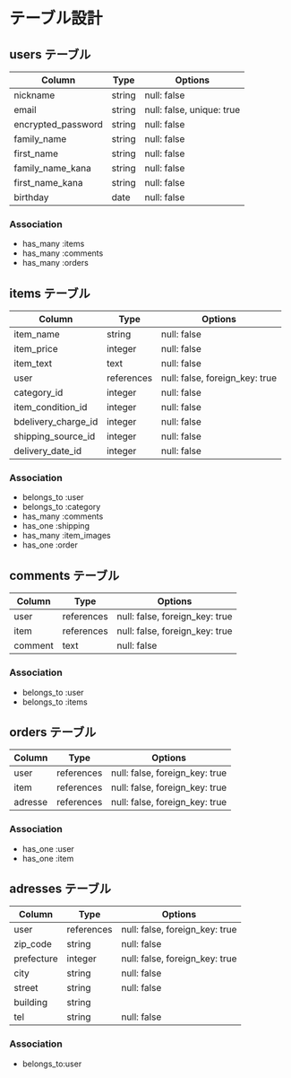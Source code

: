 # テーブル設計

## users テーブル

| Column             | Type    | Options                   |
| ------------------ | ------- | ------------------------- |
| nickname           | string  | null: false               |
| email              | string  | null: false, unique: true |
| encrypted_password | string  | null: false               |
| family_name        | string  | null: false               |
| first_name         | string  | null: false               |
| family_name_kana   | string  | null: false               |
| first_name_kana    | string  | null: false               |
| birthday           | date    | null: false               |

### Association
- has_many :items
- has_many :comments
- has_many :orders


## items テーブル

| Column              | Type       | Options                        |
| ------------------- | ---------- | ------------------------------ |
| item_name           | string     | null: false                    |
| item_price          | integer    | null: false                    |
| item_text           | text       | null: false                    |
| user                | references | null: false, foreign_key: true |
| category_id         | integer    | null: false                    |
| item_condition_id   | integer    | null: false                    |
| bdelivery_charge_id | integer    | null: false                    |
| shipping_source_id  | integer    | null: false                    |
| delivery_date_id    | integer    | null: false                    |

### Association
- belongs_to :user
- belongs_to :category
- has_many :comments
- has_one :shipping
- has_many :item_images
- has_one :order


## comments テーブル

| Column    | Type       | Options                        |
| --------- | ---------- | ------------------------------ |
| user      | references | null: false, foreign_key: true |
| item      | references | null: false, foreign_key: true |
| comment   | text       | null: false                    |

### Association
- belongs_to :user
- belongs_to :items


## orders テーブル

| Column              | Type       | Options                        |
| ------------------- | ---------- | ------------------------------ |
| user                | references | null: false, foreign_key: true |
| item                | references | null: false, foreign_key: true |
| adresse             | references | null: false, foreign_key: true |

### Association
- has_one :user
- has_one :item


## adresses テーブル

| Column              | Type       | Options                        |
| ------------------- | ---------- | ------------------------------ |
| user                | references | null: false, foreign_key: true |
| zip_code            | string     | null: false                    |
| prefecture          | integer    | null: false, foreign_key: true |
| city                | string     | null: false                    |
| street              | string     | null: false                    |
| building            | string     |                                |
| tel                 | string     | null: false                    |

### Association
- belongs_to:user